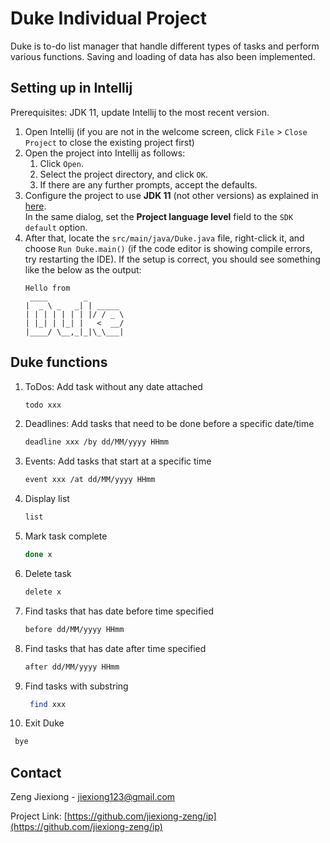 # Duke Individual Project

Duke is to-do list manager that handle different types of tasks and perform various functions.
Saving and loading of data has also been implemented.

## Setting up in Intellij

Prerequisites: JDK 11, update Intellij to the most recent version.

1. Open Intellij (if you are not in the welcome screen, click `File` > `Close Project` to close the existing project first)
1. Open the project into Intellij as follows:
   1. Click `Open`.
   1. Select the project directory, and click `OK`.
   1. If there are any further prompts, accept the defaults.
1. Configure the project to use **JDK 11** (not other versions) as explained in [here](https://www.jetbrains.com/help/idea/sdk.html#set-up-jdk).<br>
   In the same dialog, set the **Project language level** field to the `SDK default` option.
3. After that, locate the `src/main/java/Duke.java` file, right-click it, and choose `Run Duke.main()` (if the code editor is showing compile errors, try restarting the IDE). If the setup is correct, you should see something like the below as the output:
   ```
   Hello from
    ____        _        
   |  _ \ _   _| | _____ 
   | | | | | | | |/ / _ \
   | |_| | |_| |   <  __/
   |____/ \__,_|_|\_\___|
   ```
## Duke functions

1. ToDos: Add task without any date attached
   ```sh
   todo xxx
   ```
2. Deadlines: Add tasks that need to be done before a specific date/time
   ```sh
   deadline xxx /by dd/MM/yyyy HHmm
   ```
3. Events: Add tasks that start at a specific time
   ```sh
   event xxx /at dd/MM/yyyy HHmm
   ```
4. Display list
   ```sh
   list
   ```
5. Mark task complete
   ```sh
   done x
   ```
6. Delete task
   ```sh
   delete x
   ```
7. Find tasks that has date before time specified
   ```sh
   before dd/MM/yyyy HHmm
   ```
8. Find tasks that has date after time specified
   ```sh
   after dd/MM/yyyy HHmm
   ```
9. Find tasks with substring
   ```sh
    find xxx
    ```
10. Exit Duke
   ```sh
    bye
   ```

## Contact

Zeng Jiexiong - jiexiong123@gmail.com

Project Link: [https://github.com/jiexiong-zeng/ip](https://github.com/jiexiong-zeng/ip)
